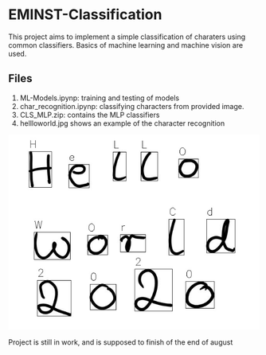 # EMINST-Classification
This project aims to implement a simple classification of charaters using common classifiers. Basics of machine learning and machine vision are used.
## Files
1. ML-Models.ipynp: training and testing of models
2. char_recognition.ipynp: classifying characters from provided image.
3. CLS_MLP.zip: contains the MLP classifiers
4. hellloworld.jpg shows an example of the character recognition

![ ](https://github.com/NelsonIg/EMINST-Classification/blob/master/helloworld.jpg)

Project is still in work, and is supposed to finish of the end of august
